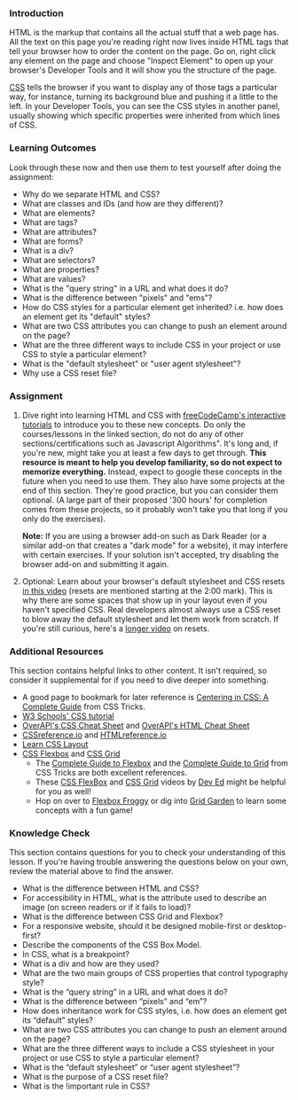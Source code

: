 ### Introduction

HTML is the markup that contains all the actual stuff that a web page has.  All the text on this page you're reading right now lives inside HTML tags that tell your browser how to order the content on the page.  Go on, right click any element on the page and choose "Inspect Element" to open up your browser's Developer Tools and it will show you the structure of the page.

[CSS](https://skillcrush.com/2012/04/03/css/) tells the browser if you want to display any of those tags a particular way, for instance, turning its background blue and pushing it a little to the left.  In your Developer Tools, you can see the CSS styles in another panel, usually showing which specific properties were inherited from which lines of CSS.

### Learning Outcomes
Look through these now and then use them to test yourself after doing the assignment:

* Why do we separate HTML and CSS?
* What are classes and IDs (and how are they different)?
* What are elements?
* What are tags?
* What are attributes?
* What are forms?
* What is a div?
* What are selectors?
* What are properties?
* What are values?
* What is the "query string" in a URL and what does it do?
* What is the difference between "pixels" and "ems"?
* How do CSS styles for a particular element get inherited?  i.e. how does an element get its "default" styles?
* What are two CSS attributes you can change to push an element around on the page?
* What are the three different ways to include CSS in your project or use CSS to style a particular element?
* What is the "default stylesheet" or "user agent stylesheet"?
* Why use a CSS reset file?

### Assignment

<div class="lesson-content__panel" markdown="1">
 
  1. Dive right into learning HTML and CSS with [freeCodeCamp's interactive tutorials](https://www.freecodecamp.org/learn/responsive-web-design/) to introduce you to these new concepts. Do only the courses/lessons in the linked section, do not do any of other sections/certifications such as Javascript Algorithms". It's long and, if you're new, might take you at least a few days to get through. **This resource is meant to help you develop familiarity, so do not expect to memorize everything.** Instead, expect to google these concepts in the future when you need to use them. They also have some projects at the end of this section. They're good practice, but you can consider them optional. (A large part of their proposed '300 hours' for completion comes from these projects, so it probably won't take you that long if you only do the exercises).

      **Note:** If you are using a browser add-on such as Dark Reader (or a similar add-on that creates a "dark mode" for a website), it may interfere with certain exercises. If your solution isn't accepted, try disabling the browser add-on and submitting it again.
 
  2. Optional: Learn about your browser's default stylesheet and CSS resets [in this video](https://www.youtube.com/watch?v=14Vb6tZCjEY) (resets are mentioned starting at the 2:00 mark).  This is why there are some spaces that show up in your layout even if you haven't specified CSS.  Real developers almost always use a CSS reset to blow away the default stylesheet and let them work from scratch.  If you're still curious, here's a [longer video](https://www.youtube.com/watch?v=HqRFPLP7Ffs) on resets.
</div>

### Additional Resources
This section contains helpful links to other content. It isn't required, so consider it supplemental for if you need to dive deeper into something.

* A good page to bookmark for later reference is [Centering in CSS: A Complete Guide](https://css-tricks.com/centering-css-complete-guide/) from CSS Tricks.
* [W3 Schools' CSS tutorial](https://www.w3schools.com/css/)
* [OverAPI's CSS Cheat Sheet](https://overapi.com/css) and [OverAPI's HTML Cheat Sheet](https://overapi.com/html)
* [CSSreference.io](https://cssreference.io/) and [HTMLreference.io](https://htmlreference.io)
* [Learn CSS Layout](https://learnlayout.com/)
* [CSS Flexbox](https://flexbox.io/) and [CSS Grid](https://cssgrid.io/)
    * The [Complete Guide to Flexbox](https://css-tricks.com/snippets/css/a-guide-to-flexbox/) and the [Complete Guide to Grid](https://css-tricks.com/snippets/css/complete-guide-grid/) from CSS Tricks are both excellent references.
    * These [CSS FlexBox](https://youtu.be/FTlczfR82mQ) and [CSS Grid](https://youtu.be/EFafSYg-PkI) videos by [Dev Ed](https://www.youtube.com/channel/UClb90NQQcskPUGDIXsQEz5Q) might be helpful for you as well!
    * Hop on over to [Flexbox Froggy](https://flexboxfroggy.com/) or dig into [Grid Garden](https://cssgridgarden.com/) to learn some concepts with a fun game!

### Knowledge Check
This section contains questions for you to check your understanding of this lesson. If you're having trouble answering the questions below on your own, review the material above to find the answer.

* What is the difference between HTML and CSS?
* For accessibility in HTML, what is the attribute used to describe an image (on screen readers or if it fails to load)?
* What is the difference between CSS Grid and Flexbox?
* For a responsive website, should it be designed mobile-first or desktop-first?
* Describe the components of the CSS Box Model.
* In CSS, what is a breakpoint?
* What is a div and how are they used?
* What are the two main groups of CSS properties that control typography style?
* What is the “query string” in a URL and what does it do?
* What is the difference between “pixels” and “em”?
* How does inheritance work for CSS styles, i.e. how does an element get its “default” styles?
* What are two CSS attributes you can change to push an element around on the page?
* What are the three different ways to include a CSS stylesheet in your project or use CSS to style a particular element?
* What is the “default stylesheet” or “user agent stylesheet”?
* What is the purpose of a CSS reset file?
* What is the !important rule in CSS?
